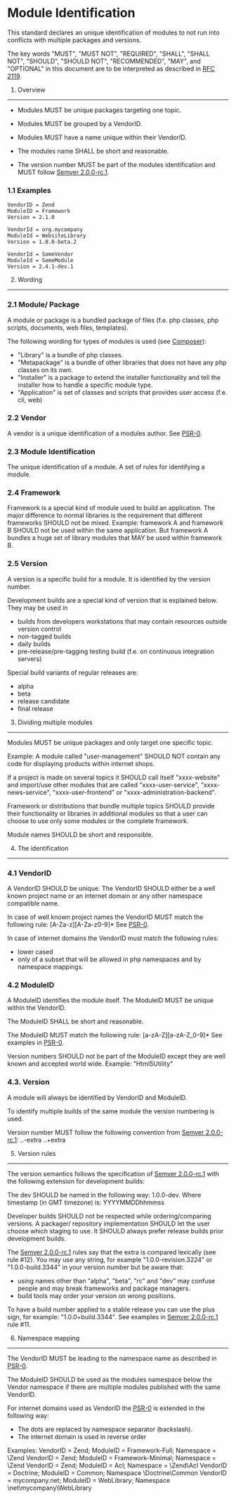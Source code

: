 Module Identification
=====================

This standard declares an unique identification of modules to not run into
conflicts with multiple packages and versions.

The key words "MUST", "MUST NOT", "REQUIRED", "SHALL", "SHALL NOT", "SHOULD",
"SHOULD NOT", "RECOMMENDED", "MAY", and "OPTIONAL" in this document are to be
interpreted as described in [RFC 2119][].

[RFC 2119]: http://www.ietf.org/rfc/rfc2119.txt
[PSR-0]: https://github.com/php-fig/fig-standards/blob/master/accepted/PSR-0.md
[Semver 2.0.0-rc.1]: https://github.com/mojombo/semver/blob/3c7f2e8df747ea0ca15208fdfc90e3275240184f/semver.md
[Composer]: http://getcomposer.org/doc

1. Overview
-----------

- Modules MUST be unique packages targeting one topic.

- Modules MUST be grouped by a VendorID.

- Modules MUST have a name unique within their VendorID.

- The modules name SHALL be short and reasonable.

- The version number MUST be part of the modules identification and
  MUST follow [Semver 2.0.0-rc.1][].

### 1.1 Examples

    VendorID = Zend
    ModuleID = Framework
    Version = 2.1.0
    
    VendorId = org.mycompany
    ModuleId = WebsiteLibrary
    Version = 1.0.0-beta.2
    
    VendorId = SomeVendor
    ModuleId = SomeModule
    Version = 2.4.1-dev.1


2. Wording
----------

### 2.1 Module/ Package

A module or package is a bundled package of files (f.e. php classes, php scripts, documents, web files,
templates).

The following wording for types of modules is used (see [Composer][]):
- "Library" is a bundle of php classes.
- "Metapackage" is a bundle of other libraries that does not have any php classes on its own.
- "Installer" is a package to extend the installer functionality and tell the installer how
  to handle a specific module type.
- "Application" is set of classes and scripts that provides user access (f.e. cli, web)

### 2.2 Vendor

A vendor is a unique identification of a modules author. See [PSR-0][].

### 2.3 Module Identification

The unique identification of a module. A set of rules for identifying a module.

### 2.4 Framework

Framework is a special kind of module used to build an application. The major difference
to normal libraries is the requirement that different frameworks SHOULD not be mixed. Example:
framework A and framework B SHOULD not be used within the same application. But framework A
bundles a huge set of library modules that MAY be used within framework B.

### 2.5 Version

A version is a specific build for a module. It is identified by the version number.

Development builds are a special kind of version that is explained below. They may be used in
- builds from developers workstations that may contain resources outside version control
- non-tagged builds
- daily builds
- pre-release/pre-tagging testing build (f.e. on continuous integration servers)

Special build variants of regular releases are:
- alpha
- beta
- release candidate
- final release


3. Dividing multiple modules
----------------------------

Modules MUST be unique packages and only target one specific topic.

Example: A module called "user-management" SHOULD NOT contain any code for displaying products
within internet shops.

If a project is made on several topics it SHOULD call itself "xxxx-website" and
import/use other modules that are called "xxxx-user-service", "xxxx-news-service",
"xxxx-user-frontend" or "xxxx-administration-backend".

Framework or distributions that bundle multiple topics SHOULD provide their functionality
or libraries in additional modules so that a user can choose to use only some modules or
the complete framework.

Module names SHOULD be short and responsible.


4. The identification
---------------------

### 4.1 VendorID

A VendorID SHOULD be unique. The VendorID SHOULD either be a well known project name or
an internet domain or any other namespace compatible name.

In case of well known project names the VendorID MUST match the following rule:
[A-Za-z][A-Za-z0-9]*
See [PSR-0][].

In case of internet domains the VendorID must match the following rules:
- lower cased
- only of a subset that will be allowed in php namespaces and by namespace mappings.

### 4.2 ModuleID

A ModuleID identifies the module itself. The ModuleID MUST be unique within the
VendorID.

The ModuleID SHALL be short and reasonable.

The ModuleID MUST match the following rule:
[a-zA-Z][a-zA-Z_0-9]*
See examples in [PSR-0][].

Version numbers SHOULD not be part of the ModuleID except they are well known and accepted
world wide. Example: "Html5Utility"


### 4.3. Version

A module will always be identified by VendorID and ModuleID.

To identify multiple builds of the same module the version numbering is used.

Version number MUST follow the following convention from [Semver 2.0.0-rc.1][]:
<major>.<minor>.<fixlevel>-extra
<major>.<minor>.<fixlevel>+extra


5. Version rules
----------------

The version semantics follows the specification of [Semver 2.0.0-rc.1][] with the following
extension for development builds:

The dev SHOULD be named in the following way:
    1.0.0-dev.<timestamp>
Where timestamp (in GMT timezone) is:
    YYYYMMDDhhmmss

Developer builds SHOULD not be respected while ordering/comparing versions. A packager/
repository implementation SHOULD let the user choose which staging to use. It SHOULD always
prefer release builds prior development builds.

The [Semver 2.0.0-rc.1][] rules say that the extra is compared lexically (see rule #12). You may use
any string, for example "1.0.0-revision.3224" or "1.0.0-build.3344" in your version number
but be aware that:
- using names other than "alpha", "beta", "rc" and "dev" may confuse people and may break frameworks
  and package managers.
- build tools may order your version on wrong positions.

To have a build number applied to a stable release you can use the plus sign, for example:
"1.0.0+build.3344". See examples in [Semver 2.0.0-rc.1][] rule #11.


6. Namespace mapping
--------------------

The VendorID MUST be leading to the namespace name as described in [PSR-0][].

The ModuleID SHOULD be used as the modules namespace below the Vendor namespace if
there are multiple modules published with the same VendorID.

For internet domains used as VendorID the [PSR-0][] is extended in the following
way:
- The dots are replaced by namespace separator (backslash).
- The internet domain is used in reverse order

Examples:
    VendorID = Zend; ModuleID = Framework-Full; Namespace = \Zend
    VendorID = Zend; ModuleID = Framework-Minimal; Namespace = \Zend
    VendorID = Zend; ModuleID = Acl; Namespace = \Zend\Acl
    VendorID = Doctrine; ModuleID = Common; Namespace \Doctrine\Common
    VendorID = mycompany.net; ModuleID = WebLibrary; Namespace \net\mycompany\WebLibrary


    